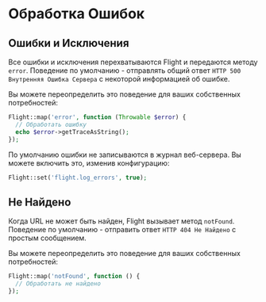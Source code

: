 # Обработка Ошибок

## Ошибки и Исключения

Все ошибки и исключения перехватываются Flight и передаются методу `error`.
Поведение по умолчанию - отправлять общий ответ `HTTP 500 Внутренняя Ошибка Сервера`
с некоторой информацией об ошибке.

Вы можете переопределить это поведение для ваших собственных потребностей:

```php
Flight::map('error', function (Throwable $error) {
  // Обработать ошибку
  echo $error->getTraceAsString();
});
```

По умолчанию ошибки не записываются в журнал веб-сервера. Вы можете включить это,
изменив конфигурацию:

```php
Flight::set('flight.log_errors', true);
```

## Не Найдено

Когда URL не может быть найден, Flight вызывает метод `notFound`. Поведение по
умолчанию - отправить ответ `HTTP 404 Не Найдено` с простым сообщением.

Вы можете переопределить это поведение для ваших собственных потребностей:

```php
Flight::map('notFound', function () {
  // Обработать не найдено
});
```